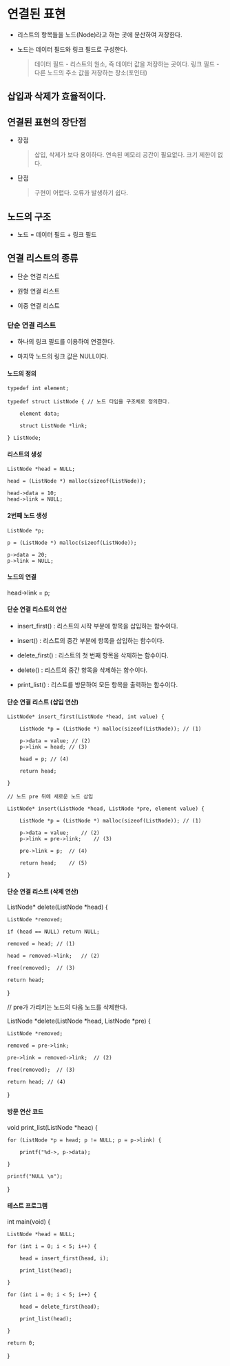 # 연결된 표현

- 리스트의 항목들을 노드(Node)라고 하는 곳에 분산하여 저장한다.

- 노드는 데이터 필드와 링크 필드로 구성한다.

    > 데이터 필드 - 리스트의 원소, 즉 데이터 값을 저장하는 곳이다.
    > 링크 필드 - 다른 노드의 주소 값을 저장하는 장소(포인터)

## 삽입과 삭제가 효율적이다.


## 연결된 표현의 장단점

- 장점

    > 삽입, 삭제가 보다 용이하다.
    > 연속된 메모리 공간이 필요없다.
    > 크기 제한이 없다.

- 단점

    > 구현이 어렵다.
    > 오류가 발생하기 쉽다.


## 노드의 구조

- 노드 = 데이터 필드 + 링크 필드


## 연결 리스트의 종류

- 단순 연결 리스트

- 원형 연결 리스트

- 이중 연결 리스트


### 단순 연결 리스트

- 하나의 링크 필드를 이용하여 연결한다.

- 마지막 노드의 링크 값은 NULL이다.

#### 노드의 정의

    typedef int element;

    typedef struct ListNode { // 노드 타입을 구조체로 정의한다.
    
        element data;

        struct ListNode *link;

    } ListNode;


#### 리스트의 생성

    ListNode *head = NULL;

    head = (ListNode *) malloc(sizeof(ListNode));

    head->data = 10;
    head->link = NULL;


#### 2번째 노드 생성

    ListNode *p;

    p = (ListNode *) malloc(sizeof(ListNode));

    p->data = 20;
    p->link = NULL;

#### 노드의 연결

head->link = p;


#### 단순 연결 리스트의 연산

- insert_first() : 리스트의 시작 부분에 항목을 삽입하는 함수이다.

- insert() : 리스트의 중간 부분에 항목을 삽입하는 함수이다.

- delete_first() : 리스트의 첫 번째 항목을 삭제하는 함수이다.

- delete() : 리스트의 중간 항목을 삭제하는 함수이다.

- print_list() : 리스트를 방문하여 모든 항목을 출력하는 함수이다.


#### 단순 연결 리스트 (삽입 연산)

    ListNode* insert_first(ListNode *head, int value) {

        ListNode *p = (ListNode *) malloc(sizeof(ListNode)); // (1)

        p->data = value; // (2)
        p->link = head; // (3)

        head = p; // (4)

        return head;

    }

    // 노드 pre 뒤에 새로운 노드 삽입

    ListNode* insert(ListNode *head, ListNode *pre, element value) {

        ListNode *p = (ListNode *) malloc(sizeof(ListNode)); // (1)

        p->data = value;    // (2)
        p->link = pre->link;    // (3)

        pre->link = p;  // (4)

        return head;    // (5)

    }


#### 단순 연결 리스트 (삭제 연산)

ListNode* delete(ListNode *head) {

    ListNode *removed;

    if (head == NULL) return NULL;

    removed = head; // (1)

    head = removed->link;   // (2)

    free(removed);  // (3)

    return head;

}

// pre가 가리키는 노드의 다음 노드를 삭제한다.

ListNode *delete(ListNode *head, ListNode *pre) {

    ListNode *removed;

    removed = pre->link;

    pre->link = removed->link;  // (2)

    free(removed);  // (3)

    return head; // (4)

}


#### 방문 연산 코드

void print_list(ListNode *heac) {

    for (ListNode *p = head; p != NULL; p = p->link) {

        printf("%d->, p->data);

    }

    printf("NULL \n");

}


#### 테스트 프로그램

int main(void) {

    ListNode *head = NULL;

    for (int i = 0; i < 5; i++) {

        head = insert_first(head, i);

        print_list(head);

    }

    for (int i = 0; i < 5; i++) {

        head = delete_first(head);

        print_list(head);

    }

    return 0;

}